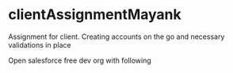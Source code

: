 # clientAssignmentMayank
Assignment for client. Creating accounts on the go and necessary validations in place

Open salesforce free dev org with following 


